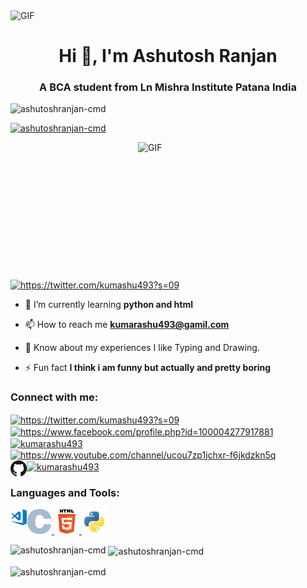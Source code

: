 

 <img align="top" alt="GIF" src="https://scontent.fixr3-1.fna.fbcdn.net/v/t1.0-9/10169392_1424458284471428_7608566089044105851_n.png?_nc_cat=110&ccb=2&_nc_sid=85a577&_nc_ohc=p5FCTpdA9J0AX-D2WgP&_nc_ht=scontent.fixr3-1.fna&oh=94360d91ea5b4f6006a783db2dcc0a76&oe=60399212" width="1000" height="220" />

 
<h1 align="center">Hi 👋, I'm Ashutosh Ranjan</h1>
<h3 align="center">A BCA student from  Ln Mishra Institute Patana India</h3>

<p align="left"> <img src="https://komarev.com/ghpvc/?username=ashutoshranjan-cmd&label=Profile%20views&color=0e75b6&style=flat" alt="ashutoshranjan-cmd" /> </p>

<p align="left"> <a href="https://github.com/ryo-ma/github-profile-trophy"><img src="https://github-profile-trophy.vercel.app/?username=ashutoshranjan-cmd" alt="ashutoshranjan-cmd" /></a> </p>
<img align="right" alt="GIF" src="https://media2.giphy.com/media/jTNG3RF6EwbkpD4LZx/giphy.gif" width="300" height="220" />

<p align="left"> <a href="https://twitter.com/kumashu493?s=09" target="blank"><img src="https://img.shields.io/twitter/follow/kumashu493?s=09?logo=twitter&style=for-the-badge" alt="https://twitter.com/kumashu493?s=09" /></a> </p>


- 🌱 I’m currently learning **python and html**

- 📫 How to reach me **kumarashu493@gamil.com**



- 📄 Know about my experiences I like Typing and Drawing.

- ⚡ Fun fact **I think i am funny but actually and pretty boring**

<h3 align="left">Connect with me:</h3>
<p align="left">
<a href="https://twitter.com/kumashu493?s=09" target="blank"><img align="center" src="https://cdn.jsdelivr.net/npm/simple-icons@3.0.1/icons/twitter.svg" alt="https://twitter.com/kumashu493?s=09" height="30" width="40" /></a>
<a href="https://www.facebook.com/profile.php?id=100004277917881" target="blank"><img align="center" src="https://cdn.jsdelivr.net/npm/simple-icons@3.0.1/icons/facebook.svg" alt="https://www.facebook.com/profile.php?id=100004277917881" height="30" width="40" /></a>
<a href="https://instagram.com/kumarashu493" target="blank"><img align="center" src="https://cdn.jsdelivr.net/npm/simple-icons@3.0.1/icons/instagram.svg" alt="kumarashu493" height="30" width="40" /></a>
<a href="https://www.youtube.com/channel/UCOU7zP1JchxR-F6JkdzKn5Q" target="blank"><img align="center" src="https://cdn.jsdelivr.net/npm/simple-icons@3.0.1/icons/youtube.svg" alt="https://www.youtube.com/channel/ucou7zp1jchxr-f6jkdzkn5q" height="30" width="40" /></a>
<a href="https://www.hackerrank.com/kumarashu493" target="blank"><img align="center" src="https://cdn.jsdelivr.net/npm/simple-icons@3.0.1/icons/hackerrank.svg" alt="kumarashu493" height="30" width="40" /></a>
 
 <img align="left" alt="GitHub" width="26px" src="https://raw.githubusercontent.com/github/explore/78df643247d429f6cc873026c0622819ad797942/topics/github/github.png" />
</p>

<h3 align="left">Languages and Tools:</h3>
<img align="left" alt="Visual Studio Code" width="26px" src="https://raw.githubusercontent.com/github/explore/80688e429a7d4ef2fca1e82350fe8e3517d3494d/topics/visual-studio-code/visual-studio-code.png" />
<p align="left"> <a href="https://www.cprogramming.com/" target="_blank"> <img src="https://raw.githubusercontent.com/devicons/devicon/master/icons/c/c-original.svg" alt="c" width="40" height="40"/> </a> <a href="https://www.w3.org/html/" target="_blank"> <img src="https://raw.githubusercontent.com/devicons/devicon/master/icons/html5/html5-original-wordmark.svg" alt="html5" width="40" height="40"/> </a> <a href="https://www.python.org" target="_blank"> <img src="https://raw.githubusercontent.com/devicons/devicon/master/icons/python/python-original.svg" alt="python" width="40" height="40"/> </a> </p>

<p><img align="left" src="https://github-readme-stats.vercel.app/api/top-langs?username=ashutoshranjan-cmd&show_icons=true&locale=en&layout=compact" alt="ashutoshranjan-cmd" /></p>

<p>&nbsp;<img align="center" src="https://github-readme-stats.vercel.app/api?username=ashutoshranjan-cmd&show_icons=true&locale=en" alt="ashutoshranjan-cmd" /></p>

<p><img align="center" src="https://github-readme-streak-stats.herokuapp.com/?user=ashutoshranjan-cmd&" alt="ashutoshranjan-cmd" /></p>
